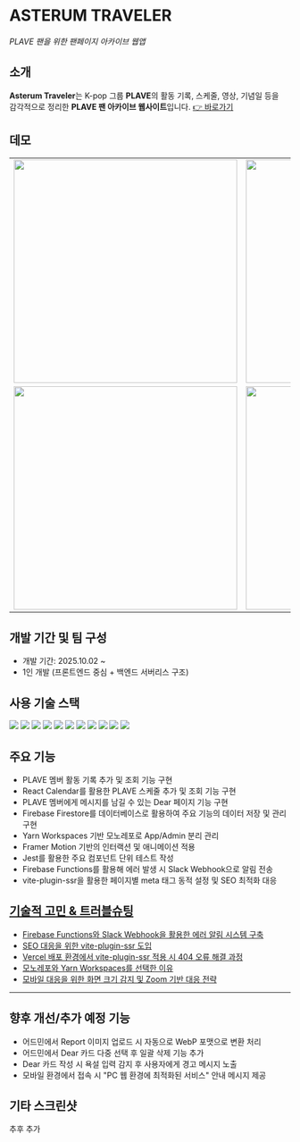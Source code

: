 # ASTERUM TRAVELER

_PLAVE 팬을 위한 팬페이지 아카이브 웹앱_

## 소개

**Asterum Traveler**는 K-pop 그룹 **PLAVE**의 활동 기록, 스케줄, 영상, 기념일 등을  
감각적으로 정리한 **PLAVE 팬 아카이브 웹사이트**입니다.
[👉 바로가기](https://www.asterumtraveler.kr/)


## 데모

<table>
  <tr>
    <td align="center">
      <img src="https://github.com/user-attachments/assets/63dfcd5a-3585-42b4-b8e5-ba62fd8f6fdf" width="400" />
    </td>
    <td align="center">
      <img src="https://github.com/user-attachments/assets/dde4efd7-6058-49a2-a018-7f25325b5d5f" width="400" />
    </td>
  </tr>
  <tr>
    <td align="center">
      <img src="https://github.com/user-attachments/assets/6321d865-7dde-4c3c-bf50-fcd3c391b364" width="400" />
    </td>
    <td align="center">
      <img src="https://github.com/user-attachments/assets/faa6dfc9-96d2-43f3-b435-d41ba880ed4d" width="400" />
    </td>
  </tr>
</table>

## 개발 기간 및 팀 구성

- 개발 기간: 2025.10.02 ~
- 1인 개발 (프론트엔드 중심 + 백엔드 서버리스 구조)

## 사용 기술 스택

<img src="https://img.shields.io/badge/yarn-2C8EBB?style=flat-square&logo=yarn&logoColor=white"/> <img src="https://img.shields.io/badge/Typescript-3178C6?style=flat-square&logo=Typescript&logoColor=white"/> <img src="https://img.shields.io/badge/React-61DAFB?style=flat-square&logo=React&logoColor=black"/> <img src="https://img.shields.io/badge/React Query-FF4154?style=flat-square&logo=reactquery&logoColor=white"/> <img src="https://img.shields.io/badge/Vite-646CFF?style=flat-square&logo=Vite&logoColor=white"/> <img src="https://img.shields.io/badge/Vercel-000000?style=flat-square&logo=Vercel&logoColor=white"/> <img src="https://img.shields.io/badge/Firebase-FFCA28?style=flat-square&logo=firebase&logoColor=black"/> <img src="https://img.shields.io/badge/styled components-DB7093?style=flat-square&logo=styled-components&logoColor=white"/> <img src="https://img.shields.io/badge/Jest-C21325?style=flat-square&logo=Jest&logoColor=white"/> <img src="https://img.shields.io/badge/Slack-4A154B?style=flat-square&logo=slack&logoColor=white"/> <img src="https://img.shields.io/badge/Figma-F24E1E?style=flat-square&logo=figma&logoColor=white"/>


## 주요 기능

- PLAVE 멤버 활동 기록 추가 및 조회 기능 구현
- React Calendar를 활용한 PLAVE 스케줄 추가 및 조회 기능 구현
- PLAVE 멤버에게 메시지를 남길 수 있는 Dear 페이지 기능 구현
- Firebase Firestore를 데이터베이스로 활용하여 주요 기능의 데이터 저장 및 관리 구현
- Yarn Workspaces 기반 모노레포로 App/Admin 분리 관리
- Framer Motion 기반의 인터랙션 및 애니메이션 적용
- Jest를 활용한 주요 컴포넌트 단위 테스트 작성
- Firebase Functions를 활용해 에러 발생 시 Slack Webhook으로 알림 전송
- vite-plugin-ssr을 활용한 페이지별 meta 태그 동적 설정 및 SEO 최적화 대응


## [기술적 고민 & 트러블슈팅](https://github.com/clappingmin/asterum_traveler/wiki)

- [Firebase Functions와 Slack Webhook을 활용한 에러 알림 시스템 구축](https://github.com/clappingmin/asterum_traveler/wiki/Firebase-Functions%EC%99%80-Slack-Webhook%EC%9D%84-%ED%99%9C%EC%9A%A9%ED%95%9C-%EC%97%90%EB%9F%AC-%EC%95%8C%EB%A6%BC-%EC%8B%9C%EC%8A%A4%ED%85%9C-%EA%B5%AC%EC%B6%95)
- [SEO 대응을 위한 vite-plugin-ssr 도입](https://github.com/clappingmin/asterum_traveler/wiki/SEO-%EB%8C%80%EC%9D%91%EC%9D%84-%EC%9C%84%ED%95%9C-vite%E2%80%90plugin%E2%80%90ssr-%EB%8F%84%EC%9E%85)
- [Vercel 배포 환경에서 vite-plugin-ssr 적용 시 404 오류 해결 과정](https://github.com/clappingmin/asterum_traveler/wiki/Vercel-%EB%B0%B0%ED%8F%AC-%ED%99%98%EA%B2%BD%EC%97%90%EC%84%9C-vite%E2%80%90plugin%E2%80%90ssr-%EC%A0%81%EC%9A%A9-%EC%8B%9C-404-%EC%98%A4%EB%A5%98-%ED%95%B4%EA%B2%B0-%EA%B3%BC%EC%A0%95)
- [모노레포와 Yarn Workspaces를 선택한 이유](https://github.com/clappingmin/asterum_traveler/wiki/%EB%AA%A8%EB%85%B8%EB%A0%88%ED%8F%AC%EC%99%80-Yarn-Workspaces%EB%A5%BC-%EC%84%A0%ED%83%9D%ED%95%9C-%EC%9D%B4%EC%9C%A0)
- [모바일 대응을 위한 화면 크기 감지 및 Zoom 기반 대응 전략](https://github.com/clappingmin/asterum_traveler/wiki/%EB%AA%A8%EB%B0%94%EC%9D%BC-%EB%8C%80%EC%9D%91%EC%9D%84-%EC%9C%84%ED%95%9C-%ED%99%94%EB%A9%B4-%ED%81%AC%EA%B8%B0-%EA%B0%90%EC%A7%80-%EB%B0%8F-Zoom-%EA%B8%B0%EB%B0%98-%EC%A0%84%EB%9E%B5)

---

## 향후 개선/추가 예정 기능

- 어드민에서 Report 이미지 업로드 시 자동으로 WebP 포맷으로 변환 처리
- 어드민에서 Dear 카드 다중 선택 후 일괄 삭제 기능 추가
- Dear 카드 작성 시 욕설 입력 감지 후 사용자에게 경고 메시지 노출
- 모바일 환경에서 접속 시 "PC 웹 환경에 최적화된 서비스" 안내 메시지 제공

## 기타 스크린샷

추후 추가
